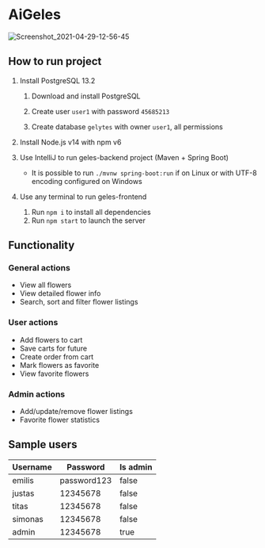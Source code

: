 # AiGeles

![Screenshot_2021-04-29-12-56-45](https://user-images.githubusercontent.com/42966588/119275373-486b5800-bc1d-11eb-837f-2b46abb88a2d.png)

## How to run project

1. Install PostgreSQL 13.2

   1. Download and install PostgreSQL

   1. Create user `user1` with password `45685213`

   1. Create database `gelytes` with owner `user1`, all permissions

1. Install Node.js v14 with npm v6
1. Use IntelliJ to run geles-backend project (Maven + Spring Boot)

   - It is possible to run `./mvnw spring-boot:run` if on Linux or with UTF-8 encoding configured on Windows

1. Use any terminal to run geles-frontend

   1. Run `npm i` to install all dependencies
   1. Run `npm start` to launch the server

## Functionality

### General actions

- View all flowers
- View detailed flower info
- Search, sort and filter flower listings

### User actions

- Add flowers to cart
- Save carts for future
- Create order from cart
- Mark flowers as favorite
- View favorite flowers

### Admin actions

- Add/update/remove flower listings
- Favorite flower statistics

## Sample users

| Username | Password    | Is admin |
| -------- | ----------- | -------- |
| emilis   | password123 | false    |
| justas   | 12345678    | false    |
| titas    | 12345678    | false    |
| simonas  | 12345678    | false    |
| admin    | 12345678    | true     |
